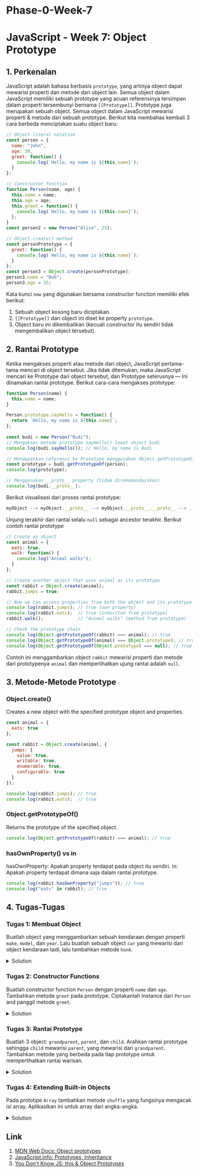# Phase-0-Week-7

# JavaScript - Week 7: Object Prototype

## 1. Perkenalan
JavaScript adalah bahasa berbasis `prototype`, yang artinya object dapat mewarisi properti dan metode dari object lain. Semua object dalam JavaScript memiliki sebuah prototype yang acuan referensinya tersimpan dalam properti tersembunyi bernama `[[Prototype]]`. Prototype juga merupakan sebuah object. Semua object dalam JavaScript mewarisi properti & metode dari sebuah prototype. Berikut kita membahas kembali 3 cara berbeda menciptakan suatu object baru:
```javascript
// Object literal notation
const person = {
  name: "John",
  age: 30,
  greet: function() {
    console.log(`Hello, my name is ${this.name}`);
  }
};

// Constructor function
function Person(name, age) {
  this.name = name;
  this.age = age;
  this.greet = function() {
    console.log(`Hello, my name is ${this.name}`);
  };
}
const person2 = new Person("Alice", 25);

// Object.create() method
const personPrototype = {
  greet: function() {
    console.log(`Hello, my name is ${this.name}`);
  }
};
const person3 = Object.create(personPrototype);
person3.name = "Bob";
person3.age = 35;
```
Kata kunci `new` yang digunakan bersama constructor function memiliki efek berikut:
1. Sebuah object kosong baru diciptakan.
2. `[[Prototype]]` dari object ini diset ke property `prototype`.
3. Object baru ini dikembalikan (kecuali constructor itu sendiri tidak mengembalikan object tersebut).

## 2. Rantai Prototype
Ketika mengakses properti atau metode dari object, JavaScript pertama-tama mencari di object tersebut. Jika tidak ditemukan, maka JavaScript mencari ke Prototype dari object tersebut, dan Prototype seterusnya — Ini dinamakan rantai prototype. Berikut cara-cara mengakses prototype:
```javascript
function Person(name) {
  this.name = name;
}

Person.prototype.sayHello = function() {
  return `Hello, my name is ${this.name}`;
};
  
const budi = new Person("Budi");
// Mengakses metode prototype sayHello() lewat object budi
console.log(budi.sayHello()); // Hello, my name is Budi

// Mendapatkan referensi ke Prototype menggunakan Object.getPrototypeOf() (direkomendasikan)
const prototype = budi.getPrototypeOf(person);
console.log(prototype);

// Menggunakan __proto__ property (tidak direkomendasikan)
console.log(budi.__proto__);
```
Berikut visualisasi dari proses rantai prototype:
```javascript
myObject --> myObject.__proto__ --> myObject.__proto__.__proto__ --> ... --> null
```
Unjung terakhir dari rantai selalu `null` sebagai ancestor terakhir.
Berikut contoh rantai prototype
```javascript
// Create an object
const animal = {
  eats: true,
  walk: function() {
    console.log("Animal walks");
  }
};

// Create another object that uses animal as its prototype
const rabbit = Object.create(animal);
rabbit.jumps = true;

// Now we can access properties from both the object and its prototype
console.log(rabbit.jumps); // true (own property)
console.log(rabbit.eats);  // true (inherited from prototype)
rabbit.walk();             // "Animal walks" (method from prototype)

// Check the prototype chain
console.log(Object.getPrototypeOf(rabbit) === animal); // true
console.log(Object.getPrototypeOf(animal) === Object.prototype); // true
console.log(Object.getPrototypeOf(Object.prototype) === null); // true
```
Contoh ini menggambarkan object `rabbit` mewarisi properti dan metode dari prototypenya `animal` dan memperlihatkan ujung rantai adalah `null`.

## 3. Metode-Metode Prototype
### Object.create()

Creates a new object with the specified prototype object and properties.
```javascript
const animal = {
  eats: true
};

const rabbit = Object.create(animal, {
  jumps: {
    value: true,
    writable: true,
    enumerable: true,
    configurable: true
  }
});

console.log(rabbit.jumps); // true
console.log(rabbit.eats);  // true
```

### Object.getPrototypeOf()
Returns the prototype of the specified object.

```javascript
console.log(Object.getPrototypeOf(rabbit) === animal); // true
```
### hasOwnProperty() vs in
hasOwnProperty: Apakah property terdapat pada object itu sendiri.
in: Apakah property terdapat dimana saja dalam rantai prototype.
```javascript
console.log(rabbit.hasOwnProperty("jumps")); // true
console.log("eats" in rabbit); // true
```

## 4. Tugas-Tugas

### Tugas 1: Membuat Object
Buatlah object yang menggambarkan sebuah kendaraan dengan properti `make`, `model`, dan `year`. Lalu buatlah sebuah object `car` yang mewarisi dari object kendaraan tadi, lalu tambahkan metode `honk`.
<details>
<summary>Solution</summary>

```javascript
const vehicle = {
  init: function(make, model, year) {
    this.make = make;
    this.model = model;
    this.year = year;
    return this;
  },
  getInfo: function() {
    return `${this.year} ${this.make} ${this.model}`;
  }
};

const car = Object.create(vehicle);
car.honk = function() {
  console.log("Beep beep!");
};

const myCar = Object.create(car).init("Toyota", "Corolla", 2020);
console.log(myCar.getInfo()); // "2020 Toyota Corolla"
myCar.honk(); // "Beep beep!"
```
</details>

### Tugas 2: Constructor Functions
Buatlah constructor function `Person` dengan properti `name` dan `age`. Tambahkan metode `greet` pada prototype. Ciptakanlah instance dari `Person` and panggil metode `greet`.
<details>
<summary>Solution</summary>

```javascript
function Person(name, age) {
  this.name = name;
  this.age = age;
}

Person.prototype.greet = function() {
  console.log(`Hello, my name is ${this.name} and I am ${this.age} years old.`);
};

const john = new Person("John", 30);
const alice = new Person("Alice", 25);

john.greet(); // "Hello, my name is John and I am 30 years old."
alice.greet(); // "Hello, my name is Alice and I am 25 years old."
```
</details>

### Tugas 3: Rantai Prototype
Buatlah 3 object: `grandparent`, `parent`, dan `child`. Arahkan rantai prototype sehingga `child` mewarisi `parent`, yang mewarisi dari `grandparent`. Tambahkan metode yang berbeda pada tiap prototype untuk memperlihatkan rantai warisan.
<details>
<summary>Solution</summary>

```javascript
const grandparent = {
  sayHello: function() {
    console.log("Hello from grandparent!");
  }
};

const parent = Object.create(grandparent);
parent.sayGoodbye = function() {
  console.log("Goodbye from parent!");
};

const child = Object.create(parent);
child.playGame = function() {
  console.log("Child is playing a game!");
};

// Demonstrating the prototype chain
child.sayHello();    // "Hello from grandparent!"
child.sayGoodbye();  // "Goodbye from parent!"
child.playGame();    // "Child is playing a game!"

// Verify the prototype chain
console.log(Object.getPrototypeOf(child) === parent);      // true
console.log(Object.getPrototypeOf(parent) === grandparent); // true
```
</details>

### Tugas 4: Extending Built-in Objects
Pada prototipe `Array` tambahkan metode `shuffle` yang fungsinya mengacak isi array. Aplikasikan ini untuk array dari angka-angka.
<details>
<summary>Solution</summary>

```javascript
// Note: Modifying built-in prototypes is generally not recommended in production code
// This is just for learning purposes
Array.prototype.shuffle = function() {
  for (let i = this.length - 1; i > 0; i--) {
    const j = Math.floor(Math.random() * (i + 1));
    [this[i], this[j]] = [this[j], this[i]]; // Swap elements
  }
  return this;
};

const numbers = [1, 2, 3, 4, 5, 6, 7, 8, 9, 10];
console.log(numbers.shuffle());
// Output will be a randomized version of the numbers array
```
</details>

## Link

1. [MDN Web Docs: Object prototypes](https://developer.mozilla.org/en-US/docs/Learn/JavaScript/Objects/Object_prototypes)
2. [JavaScript.info: Prototypes, inheritance](https://javascript.info/prototypes)
3. [You Don't Know JS: this & Object Prototypes](https://github.com/getify/You-Dont-Know-JS/blob/1st-ed/this%20%26%20object%20prototypes/README.md)
